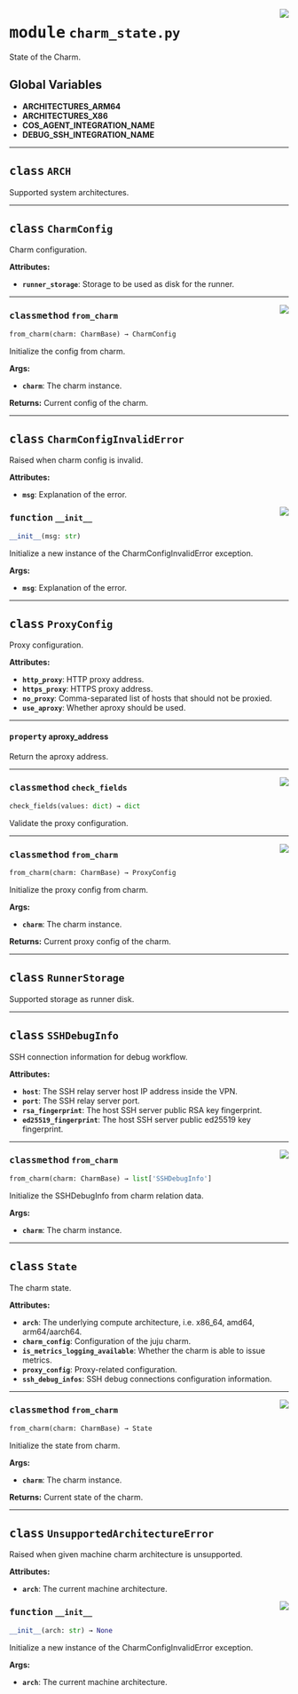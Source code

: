 <!-- markdownlint-disable -->

<a href="../src/charm_state.py#L0"><img align="right" style="float:right;" src="https://img.shields.io/badge/-source-cccccc?style=flat-square"></a>

# <kbd>module</kbd> `charm_state.py`
State of the Charm. 

**Global Variables**
---------------
- **ARCHITECTURES_ARM64**
- **ARCHITECTURES_X86**
- **COS_AGENT_INTEGRATION_NAME**
- **DEBUG_SSH_INTEGRATION_NAME**


---

## <kbd>class</kbd> `ARCH`
Supported system architectures. 





---

## <kbd>class</kbd> `CharmConfig`
Charm configuration. 



**Attributes:**
 
 - <b>`runner_storage`</b>:  Storage to be used as disk for the runner. 




---

<a href="../src/charm_state.py#L72"><img align="right" style="float:right;" src="https://img.shields.io/badge/-source-cccccc?style=flat-square"></a>

### <kbd>classmethod</kbd> `from_charm`

```python
from_charm(charm: CharmBase) → CharmConfig
```

Initialize the config from charm. 



**Args:**
 
 - <b>`charm`</b>:  The charm instance. 



**Returns:**
 Current config of the charm. 


---

## <kbd>class</kbd> `CharmConfigInvalidError`
Raised when charm config is invalid. 



**Attributes:**
 
 - <b>`msg`</b>:  Explanation of the error. 

<a href="../src/charm_state.py#L54"><img align="right" style="float:right;" src="https://img.shields.io/badge/-source-cccccc?style=flat-square"></a>

### <kbd>function</kbd> `__init__`

```python
__init__(msg: str)
```

Initialize a new instance of the CharmConfigInvalidError exception. 



**Args:**
 
 - <b>`msg`</b>:  Explanation of the error. 





---

## <kbd>class</kbd> `ProxyConfig`
Proxy configuration. 



**Attributes:**
 
 - <b>`http_proxy`</b>:  HTTP proxy address. 
 - <b>`https_proxy`</b>:  HTTPS proxy address. 
 - <b>`no_proxy`</b>:  Comma-separated list of hosts that should not be proxied. 
 - <b>`use_aproxy`</b>:  Whether aproxy should be used. 


---

#### <kbd>property</kbd> aproxy_address

Return the aproxy address. 



---

<a href="../src/charm_state.py#L140"><img align="right" style="float:right;" src="https://img.shields.io/badge/-source-cccccc?style=flat-square"></a>

### <kbd>classmethod</kbd> `check_fields`

```python
check_fields(values: dict) → dict
```

Validate the proxy configuration. 

---

<a href="../src/charm_state.py#L106"><img align="right" style="float:right;" src="https://img.shields.io/badge/-source-cccccc?style=flat-square"></a>

### <kbd>classmethod</kbd> `from_charm`

```python
from_charm(charm: CharmBase) → ProxyConfig
```

Initialize the proxy config from charm. 



**Args:**
 
 - <b>`charm`</b>:  The charm instance. 



**Returns:**
 Current proxy config of the charm. 


---

## <kbd>class</kbd> `RunnerStorage`
Supported storage as runner disk. 





---

## <kbd>class</kbd> `SSHDebugInfo`
SSH connection information for debug workflow. 



**Attributes:**
 
 - <b>`host`</b>:  The SSH relay server host IP address inside the VPN. 
 - <b>`port`</b>:  The SSH relay server port. 
 - <b>`rsa_fingerprint`</b>:  The host SSH server public RSA key fingerprint. 
 - <b>`ed25519_fingerprint`</b>:  The host SSH server public ed25519 key fingerprint. 




---

<a href="../src/charm_state.py#L202"><img align="right" style="float:right;" src="https://img.shields.io/badge/-source-cccccc?style=flat-square"></a>

### <kbd>classmethod</kbd> `from_charm`

```python
from_charm(charm: CharmBase) → list['SSHDebugInfo']
```

Initialize the SSHDebugInfo from charm relation data. 



**Args:**
 
 - <b>`charm`</b>:  The charm instance. 


---

## <kbd>class</kbd> `State`
The charm state. 



**Attributes:**
 
 - <b>`arch`</b>:  The underlying compute architecture, i.e. x86_64, amd64, arm64/aarch64. 
 - <b>`charm_config`</b>:  Configuration of the juju charm. 
 - <b>`is_metrics_logging_available`</b>:  Whether the charm is able to issue metrics. 
 - <b>`proxy_config`</b>:  Proxy-related configuration. 
 - <b>`ssh_debug_infos`</b>:  SSH debug connections configuration information. 




---

<a href="../src/charm_state.py#L255"><img align="right" style="float:right;" src="https://img.shields.io/badge/-source-cccccc?style=flat-square"></a>

### <kbd>classmethod</kbd> `from_charm`

```python
from_charm(charm: CharmBase) → State
```

Initialize the state from charm. 



**Args:**
 
 - <b>`charm`</b>:  The charm instance. 



**Returns:**
 Current state of the charm. 


---

## <kbd>class</kbd> `UnsupportedArchitectureError`
Raised when given machine charm architecture is unsupported. 



**Attributes:**
 
 - <b>`arch`</b>:  The current machine architecture. 

<a href="../src/charm_state.py#L159"><img align="right" style="float:right;" src="https://img.shields.io/badge/-source-cccccc?style=flat-square"></a>

### <kbd>function</kbd> `__init__`

```python
__init__(arch: str) → None
```

Initialize a new instance of the CharmConfigInvalidError exception. 



**Args:**
 
 - <b>`arch`</b>:  The current machine architecture. 





